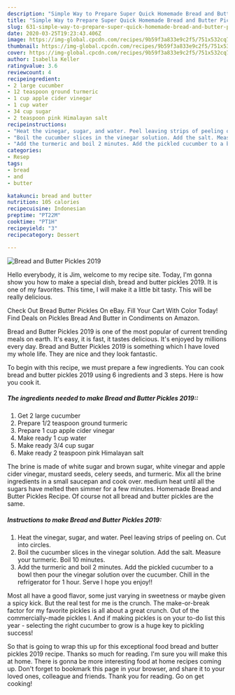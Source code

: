 ```yaml
---
description: "Simple Way to Prepare Super Quick Homemade Bread and Butter Pickles 2019"
title: "Simple Way to Prepare Super Quick Homemade Bread and Butter Pickles 2019"
slug: 631-simple-way-to-prepare-super-quick-homemade-bread-and-butter-pickles-2019
date: 2020-03-25T19:23:43.406Z
image: https://img-global.cpcdn.com/recipes/9b59f3a833e9c2f5/751x532cq70/bread-and-butter-pickles-2019-recipe-main-photo.jpg
thumbnail: https://img-global.cpcdn.com/recipes/9b59f3a833e9c2f5/751x532cq70/bread-and-butter-pickles-2019-recipe-main-photo.jpg
cover: https://img-global.cpcdn.com/recipes/9b59f3a833e9c2f5/751x532cq70/bread-and-butter-pickles-2019-recipe-main-photo.jpg
author: Isabella Keller
ratingvalue: 3.6
reviewcount: 4
recipeingredient:
- 2 large cucumber
- 12 teaspoon ground turmeric
- 1 cup apple cider vinegar
- 1 cup water
- 34 cup sugar
- 2 teaspoon pink Himalayan salt
recipeinstructions:
- "Heat the vinegar, sugar, and water. Peel leaving strips of peeling on. Cut into circles."
- "Boil the cucumber slices in the vinegar solution. Add the salt. Measure your turmeric. Boil 10 minutes."
- "Add the turmeric and boil 2 minutes. Add the pickled cucumber to a bowl then pour the vinegar solution over the cucumber. Chill in the refrigerator for 1 hour. Serve I hope you enjoy!!"
categories:
- Resep
tags:
- bread
- and
- butter

katakunci: bread and butter
nutrition: 105 calories
recipecuisine: Indonesian
preptime: "PT22M"
cooktime: "PT1H"
recipeyield: "3"
recipecategory: Dessert

---
```



![Bread and Butter Pickles 2019](https://img-global.cpcdn.com/recipes/9b59f3a833e9c2f5/751x532cq70/bread-and-butter-pickles-2019-recipe-main-photo.jpg)

Hello everybody, it is Jim, welcome to my recipe site. Today, I'm gonna show you how to make a special dish, bread and butter pickles 2019. It is one of my favorites. This time, I will make it a little bit tasty. This will be really delicious.

Check Out Bread Butter Pickles On eBay. Fill Your Cart With Color Today! Find Deals on Pickles Bread And Butter in Condiments on Amazon.

Bread and Butter Pickles 2019 is one of the most popular of current trending meals on earth. It's easy, it is fast, it tastes delicious. It's enjoyed by millions every day. Bread and Butter Pickles 2019 is something which I have loved my whole life. They are nice and they look fantastic.


To begin with this recipe, we must prepare a few ingredients. You can cook bread and butter pickles 2019 using 6 ingredients and 3 steps. Here is how you cook it.

##### The ingredients needed to make Bread and Butter Pickles 2019::

1. Get 2 large cucumber
1. Prepare 1/2 teaspoon ground turmeric
1. Prepare 1 cup apple cider vinegar
1. Make ready 1 cup water
1. Make ready 3/4 cup sugar
1. Make ready 2 teaspoon pink Himalayan salt


The brine is made of white sugar and brown sugar, white vinegar and apple cider vinegar, mustard seeds, celery seeds, and turmeric. Mix all the brine ingredients in a small saucepan and cook over. medium heat until all the sugars have melted then simmer for a few minutes. Homemade Bread and Butter Pickles Recipe. Of course not all bread and butter pickles are the same. 

##### Instructions to make Bread and Butter Pickles 2019:

1. Heat the vinegar, sugar, and water. Peel leaving strips of peeling on. Cut into circles.
1. Boil the cucumber slices in the vinegar solution. Add the salt. Measure your turmeric. Boil 10 minutes.
1. Add the turmeric and boil 2 minutes. Add the pickled cucumber to a bowl then pour the vinegar solution over the cucumber. Chill in the refrigerator for 1 hour. Serve I hope you enjoy!!


Most all have a good flavor, some just varying in sweetness or maybe given a spicy kick. But the real test for me is the crunch. The make-or-break factor for my favorite pickles is all about a great crunch. Out of the commercially-made pickles I. And if making pickles is on your to-do list this year - selecting the right cucumber to grow is a huge key to pickling success! 

So that is going to wrap this up for this exceptional food bread and butter pickles 2019 recipe. Thanks so much for reading. I'm sure you will make this at home. There is gonna be more interesting food at home recipes coming up. Don't forget to bookmark this page in your browser, and share it to your loved ones, colleague and friends. Thank you for reading. Go on get cooking!
